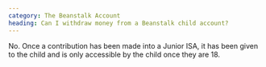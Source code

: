 ```yaml
---
category: The Beanstalk Account
heading: Can I withdraw money from a Beanstalk child account?
---
```


No. Once a contribution has been made into a Junior ISA, it has been given to the child and is only accessible by the child once they are 18.